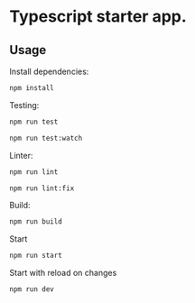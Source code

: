 # Typescript starter app.

## Usage
Install dependencies:
```bash
npm install
```

Testing:
```bash
npm run test
```
```bash
npm run test:watch
```
Linter:
```bash
npm run lint
```
```bash
npm run lint:fix
```

Build:
```bash
npm run build
```
Start
```bash
npm run start
```
Start with reload on changes
```bash
npm run dev
```
